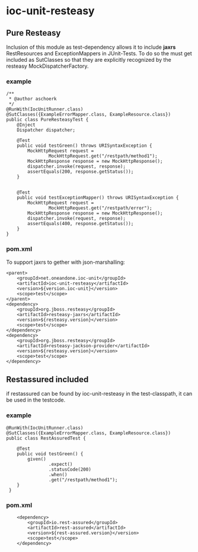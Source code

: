 # ioc-unit-resteasy

## Pure Resteasy

Inclusion of this module as test-dependency allows it to include **jaxrs** RestResources and ExceptionMappers in JUnit-Tests.
To do so the must get included as SutClasses so that they are explicitly recognized by the resteasy MockDispatcherFactory.

### example

    /**
     * @author aschoerk
     */
    @RunWith(IocUnitRunner.class)
    @SutClasses({ExampleErrorMapper.class, ExampleResource.class})
    public class PureResteasyTest {
        @Inject
        Dispatcher dispatcher;
    
        @Test
        public void testGreen() throws URISyntaxException {
            MockHttpRequest request =
                    MockHttpRequest.get("/restpath/method1");
            MockHttpResponse response = new MockHttpResponse();
            dispatcher.invoke(request, response);
            assertEquals(200, response.getStatus());
        }
    
    
        @Test
        public void testExceptionMapper() throws URISyntaxException {
            MockHttpRequest request =
                    MockHttpRequest.get("/restpath/error");
            MockHttpResponse response = new MockHttpResponse();
            dispatcher.invoke(request, response);
            assertEquals(400, response.getStatus());
        }
    }

### pom.xml

To support jaxrs to gether with json-marshalling:

    <parent>
        <groupId>net.oneandone.ioc-unit</groupId>
        <artifactId>ioc-unit-resteasy</artifactId>
        <version>${version.ioc-unit}</version>
        <scope>test</scope>
    </parent>
    <dependency>
        <groupId>org.jboss.resteasy</groupId>
        <artifactId>resteasy-jaxrs</artifactId>
        <version>${resteasy.version}</version>
        <scope>test</scope>
    </dependency>
    <dependency>
        <groupId>org.jboss.resteasy</groupId>
        <artifactId>resteasy-jackson-provider</artifactId>
        <version>${resteasy.version}</version>
        <scope>test</scope>
    </dependency>

## Restassured included

if restassured can be found by ioc-unit-resteasy in the test-classpath, it can be used in the testcode.

### example

    @RunWith(IocUnitRunner.class)
    @SutClasses({ExampleErrorMapper.class, ExampleResource.class})
    public class RestAssuredTest {
    
        @Test
        public void testGreen() {
            given()
                    .expect()
                    .statusCode(200)
                    .when()
                    .get("/restpath/method1");
        }
     }



### pom.xml

        <dependency>
            <groupId>io.rest-assured</groupId>
            <artifactId>rest-assured</artifactId>
            <version>${rest-assured.version}</version>
            <scope>test</scope>
        </dependency>



